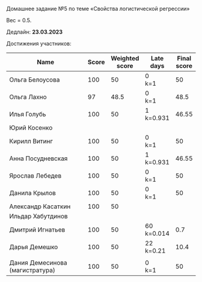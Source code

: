 Домашнее задание №5 по теме «Свойства логистической регрессии»

Вес = 0.5.

Дедлайн: **23.03.2023**


Достижения участников:

| Name | Score | Weighted<br>score | Late<br>days | Final<br>score |
| ---- | ----- | ----------------- | ------------ | -------------- |
| Ольга Белоусова | 100 | 50 | 0<br />k=1 | 50 |
| Ольга Лахно | 97 | 48.5 | 0<br />k=1 | 48.5 |
| Илья Голубь | 100 | 50 | 1<br />k=0.931 | 46.55 |
| Юрий Косенко |       |                   |              |                |
| Кирилл Витинг | 100 | 50 | 0<br />k=1 | 50 |
| Анна Посудневская | 100 | 50 | 1<br />k=0.931 | 46.55 |
| Ярослав Лебедев | 100 | 50 | 0<br />k=1 | 50 |
| Данила Крылов | 100 | 50 | 0<br />k=1 | 50 |
| Александр Касаткин | 100 | 50 |              |                |
| Ильдар Хабутдинов |  |  |              |                |
| Дмитрий Игнатьев | 100 | 50 | 60<br />k=0.014 | 0.7 |
| Дарья Демешко | 100 | 50 | 22<br />k=0.21 | 10.4 |
|  |  |  |  |  |
| Дания Демесинова (магистратура) | 100 | 50 | 0<br />k=1 | 50 |
